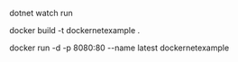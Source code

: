 dotnet watch run

docker build -t dockernetexample .

docker run -d -p 8080:80 --name latest dockernetexample
